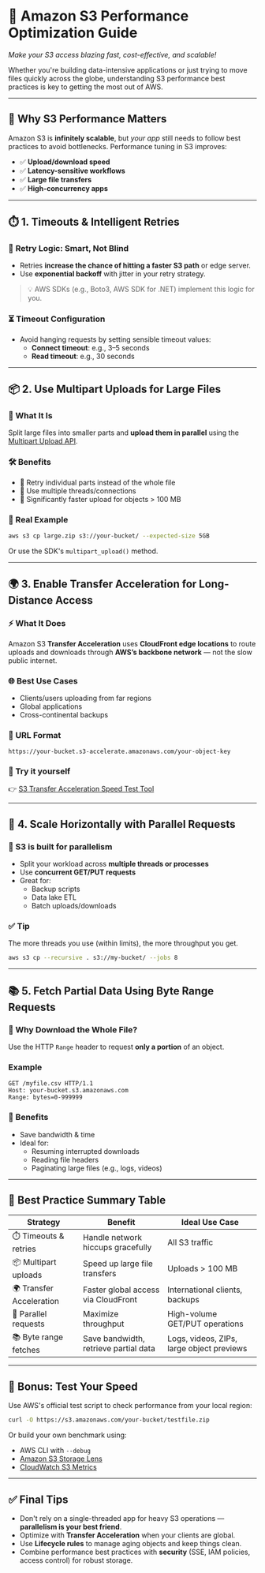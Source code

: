 # 🚀 **Amazon S3 Performance Optimization Guide**

_Make your S3 access blazing fast, cost-effective, and scalable!_

Whether you're building data-intensive applications or just trying to move files quickly across the globe, understanding S3 performance best practices is key to getting the most out of AWS.

---

## 🧠 **Why S3 Performance Matters**

Amazon S3 is **infinitely scalable**, but _your app_ still needs to follow best practices to avoid bottlenecks. Performance tuning in S3 improves:

- ✅ **Upload/download speed**
- ✅ **Latency-sensitive workflows**
- ✅ **Large file transfers**
- ✅ **High-concurrency apps**

---

## ⏱️ **1. Timeouts & Intelligent Retries**

### 🔁 **Retry Logic: Smart, Not Blind**

- Retries **increase the chance of hitting a faster S3 path** or edge server.
- Use **exponential backoff** with jitter in your retry strategy.

> 💡 AWS SDKs (e.g., Boto3, AWS SDK for .NET) implement this logic for you.

### ⏳ **Timeout Configuration**

- Avoid hanging requests by setting sensible timeout values:
  - **Connect timeout**: e.g., 3–5 seconds
  - **Read timeout**: e.g., 30 seconds

---

## 📦 **2. Use Multipart Uploads for Large Files**

### 🔗 What It Is

Split large files into smaller parts and **upload them in parallel** using the [Multipart Upload API](https://docs.aws.amazon.com/AmazonS3/latest/userguide/mpuoverview.html).

### 🛠️ Benefits

- 🔄 Retry individual parts instead of the whole file
- 🧵 Use multiple threads/connections
- 🚀 Significantly faster upload for objects > 100 MB

### 🧪 Real Example

```bash
aws s3 cp large.zip s3://your-bucket/ --expected-size 5GB
```

Or use the SDK's `multipart_upload()` method.

---

## 🌍 **3. Enable Transfer Acceleration for Long-Distance Access**

### ⚡ What It Does

Amazon S3 **Transfer Acceleration** uses **CloudFront edge locations** to route uploads and downloads through **AWS’s backbone network** — not the slow public internet.

### 🌐 Best Use Cases

- Clients/users uploading from far regions
- Global applications
- Cross-continental backups

### 🧪 URL Format

```text
https://your-bucket.s3-accelerate.amazonaws.com/your-object-key
```

### 🧪 Try it yourself

👉 [S3 Transfer Acceleration Speed Test Tool](https://s3-accelerate-speedtest.s3-accelerate.amazonaws.com/en/accelerate-speed-comparsion.html)

---

## 🔄 **4. Scale Horizontally with Parallel Requests**

### 🚀 S3 is built for parallelism

- Split your workload across **multiple threads or processes**
- Use **concurrent GET/PUT requests**
- Great for:
  - Backup scripts
  - Data lake ETL
  - Batch uploads/downloads

### ✅ Tip

The more threads you use (within limits), the more throughput you get.

```bash
aws s3 cp --recursive . s3://my-bucket/ --jobs 8
```

---

## 📚 **5. Fetch Partial Data Using Byte Range Requests**

### 🎯 Why Download the Whole File?

Use the HTTP `Range` header to request **only a portion** of an object.

### Example

```http
GET /myfile.csv HTTP/1.1
Host: your-bucket.s3.amazonaws.com
Range: bytes=0-999999
```

### 🚀 Benefits

- Save bandwidth & time
- Ideal for:
  - Resuming interrupted downloads
  - Reading file headers
  - Paginating large files (e.g., logs, videos)

---

## 📝 **Best Practice Summary Table**

| Strategy                 | Benefit                               | Ideal Use Case                            |
| ------------------------ | ------------------------------------- | ----------------------------------------- |
| ⏱️ Timeouts & retries    | Handle network hiccups gracefully     | All S3 traffic                            |
| 📦 Multipart uploads     | Speed up large file transfers         | Uploads > 100 MB                          |
| 🌍 Transfer Acceleration | Faster global access via CloudFront   | International clients, backups            |
| 🚀 Parallel requests     | Maximize throughput                   | High-volume GET/PUT operations            |
| 📚 Byte range fetches    | Save bandwidth, retrieve partial data | Logs, videos, ZIPs, large object previews |

---

## 🧪 Bonus: Test Your Speed

Use AWS's official test script to check performance from your local region:

```bash
curl -O https://s3.amazonaws.com/your-bucket/testfile.zip
```

Or build your own benchmark using:

- AWS CLI with `--debug`
- [Amazon S3 Storage Lens](https://docs.aws.amazon.com/AmazonS3/latest/userguide/storage-lens.html)
- [CloudWatch S3 Metrics](https://docs.aws.amazon.com/AmazonS3/latest/userguide/metrics-dimensions.html)

---

## ✅ Final Tips

- Don't rely on a single-threaded app for heavy S3 operations — **parallelism is your best friend**.
- Optimize with **Transfer Acceleration** when your clients are global.
- Use **Lifecycle rules** to manage aging objects and keep things clean.
- Combine performance best practices with **security** (SSE, IAM policies, access control) for robust storage.
